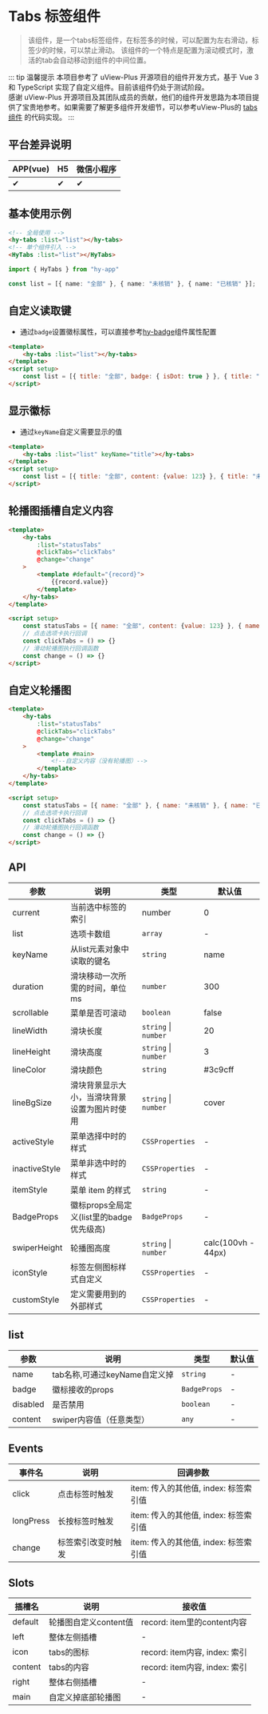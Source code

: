 # Tabs 标签组件
> 该组件，是一个tabs标签组件，在标签多的时候，可以配置为左右滑动，标签少的时候，可以禁止滑动。 该组件的一个特点是配置为滚动模式时，激活的tab会自动移动到组件的中间位置。

::: tip 温馨提示
本项目参考了 uView-Plus 开源项目的组件开发方式，基于 Vue 3 和 TypeScript 实现了自定义组件。目前该组件仍处于测试阶段。<br>
感谢 uView-Plus 开源项目及其团队成员的贡献，他们的组件开发思路为本项目提供了宝贵地参考。如果需要了解更多组件开发细节，可以参考uView-Plus的 [tabs组件](https://uiadmin.net/uview-plus/components/tabs.html) 的代码实现。
:::

## 平台差异说明

| APP(vue) | H5 | 微信小程序 |
|----------|----|-------|
| ✔        | ✔  | ✔     |

## 基本使用示例

```html
<!-- 全局使用 -->
<hy-tabs :list="list"></hy-tabs>
<!-- 单个组件引入 -->
<HyTabs :list="list"></HyTabs>
```
```ts
import { HyTabs } from "hy-app"

const list = [{ name: "全部" }, { name: "未核销" }, { name: "已核销" }];
```

## 自定义读取键
- 通过`badge`设置徽标属性，可以直接参考[hy-badge](./badge.md)组件属性配置
```html
<template>
    <hy-tabs :list="list"></hy-tabs>
</template>
<script setup>
    const list = [{ title: "全部", badge: { isDot: true } }, { title: "未核销", badge: { value: 5 }}, { title: "已核销" }];
</script>
```

## 显示徽标
- 通过`keyName`自定义需要显示的值
```html
<template>
    <hy-tabs :list="list" keyName="title"></hy-tabs>
</template>
<script setup>
    const list = [{ title: "全部", content: {value: 123} }, { title: "未核销" }, { title: "已核销" }];
</script>
```

## 轮播图插槽自定义内容

```html
<template>
    <hy-tabs
        :list="statusTabs"
        @clickTabs="clickTabs"
        @change="change"
    >
        <template #default="{record}">
            {{record.value}}
        </template>
    </hy-tabs>
</template>

<script setup>
    const statusTabs = [{ name: "全部", content: {value: 123} }, { name: "未核销" }, { name: "已核销" }];
    // 点击选项卡执行回调
    const clickTabs = () => {}
    // 滑动轮播图执行回调函数
    const change = () => {}
</script>
```

## 自定义轮播图

```html
<template>
    <hy-tabs
        :list="statusTabs"
        @clickTabs="clickTabs"
        @change="change"
    >
        <template #main>
            <!--自定义内容（没有轮播图）-->
        </template>
    </hy-tabs>
</template>

<script setup>
    const statusTabs = [{ name: "全部" }, { name: "未核销" }, { name: "已核销" }];
    // 点击选项卡执行回调
    const clickTabs = () => {}
    // 滑动轮播图执行回调函数
    const change = () => {}
</script>
```

## API

| 参数            | 说明                           | 类型                   | 默认值                |
|---------------|------------------------------|----------------------|--------------------|
| current       | 当前选中标签的索引                    | number               | 0                  |
| list          | 选项卡数组                        | `array`              | -                  |
| keyName       | 从list元素对象中读取的键名              | `string`             | name               |
| duration      | 滑块移动一次所需的时间，单位 ms            | `number`             | 300                |
| scrollable    | 菜单是否可滚动                      | `boolean`            | false              |
| lineWidth     | 滑块长度                         | `string` \| `number` | 20                 |
| lineHeight    | 滑块高度                         | `string` \| `number` | 3                  |
| lineColor     | 滑块颜色                         | `string`             | #3c9cff            |
| lineBgSize    | 滑块背景显示大小，当滑块背景设置为图片时使用       | `string` \| `number` | cover              |
| activeStyle   | 菜单选择中时的样式                    | `CSSProperties`      | -                  |
| inactiveStyle | 菜单非选中时的样式                    | `CSSProperties`      | -                  |
| itemStyle     | 菜单 item 的样式                  | `string`             | -                  |
| BadgeProps    | 徽标props全局定义(list里的badge优先级高) | `BadgeProps`         | -                  |
| swiperHeight  | 轮播图高度                        | `string` \| `number` | calc(100vh - 44px) |
| iconStyle     | 标签左侧图标样式自定义                  | `CSSProperties`      | -                  |
| customStyle   | 定义需要用到的外部样式                  | `CSSProperties`      | -                  |

## list

| 参数       | 说明                   | 类型           | 默认值 |
|----------|----------------------|--------------|-----|
| name     | tab名称,可通过keyName自定义掉 | `string`     | -   |
| badge    | 徽标接收的props           | `BadgeProps` | -   |
| disabled | 是否禁用                 | `boolean`    | -   |
| content  | swiper内容值（任意类型）      | `any`        | -   |


## Events

| 事件名       | 说明        | 回调参数                       |
|-----------|-----------|----------------------------|
| click     | 点击标签时触发   | item: 传入的其他值, index: 标签索引值 |
| longPress | 长按标签时触发   | item: 传入的其他值, index: 标签索引值 |
| change    | 标签索引改变时触发 | item: 传入的其他值, index: 标签索引值 |

## Slots

| 插槽名     | 说明             | 接收值                       |
|---------|----------------|---------------------------|
| default | 轮播图自定义content值 | record: item里的content内容   |
| left    | 整体左侧插槽         | -                         |
| icon    | tabs的图标        | record: item内容, index: 索引 |
| content | tabs的内容        | record: item内容, index: 索引 |
| right   | 整体右侧插槽         | -                         |
| main    | 自定义掉底部轮播图      | -                         |

<demo-model url="pages/components/tabs/tabs"></demo-model>